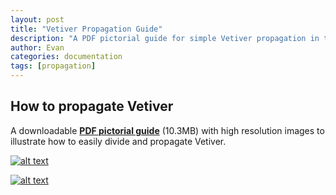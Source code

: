 ```yaml
---
layout: post
title: "Vetiver Propagation Guide"
description: "A PDF pictorial guide for simple Vetiver propagation in the subtropics."
author: Evan
categories: documentation
tags: [propagation]
---
```

## How to propagate Vetiver

A downloadable [**PDF pictorial guide**](https://u.teknik.io/l8IcH.pdf) (10.3MB) with high resolution images to illustrate how to easily divide and propagate Vetiver.

[![alt text](https://i.imgur.com/A5MvkaAm.jpg "Dividing Vetiver into 'slips'")](https://u.teknik.io/hPbYD.jpg)

[![alt text](https://i.imgur.com/WCBORkWm.jpg "Digging Vetiver for propagation")](https://u.teknik.io/KnYJ6.jpg)
